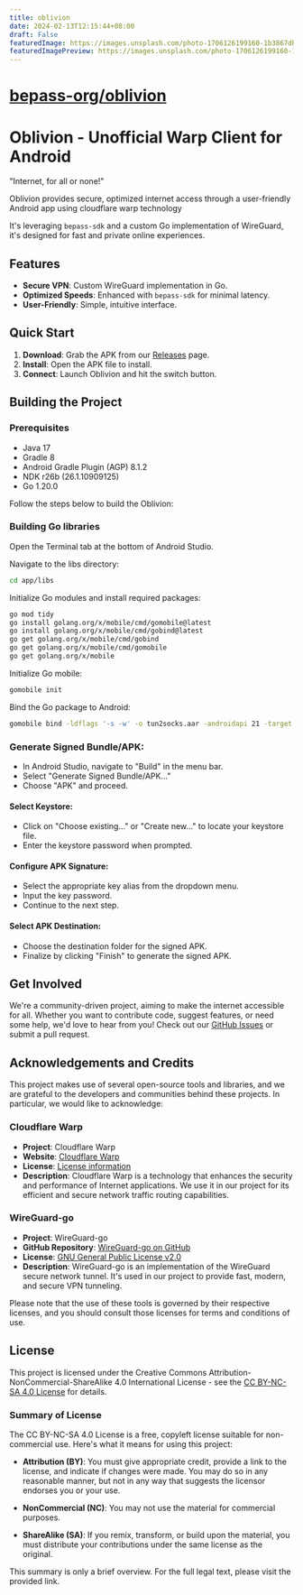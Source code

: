 ```yaml
---
title: oblivion
date: 2024-02-13T12:15:44+08:00
draft: False
featuredImage: https://images.unsplash.com/photo-1706126199160-1b3867dbf587?ixid=M3w0NjAwMjJ8MHwxfHJhbmRvbXx8fHx8fHx8fDE3MDc3OTc2ODJ8&ixlib=rb-4.0.3
featuredImagePreview: https://images.unsplash.com/photo-1706126199160-1b3867dbf587?ixid=M3w0NjAwMjJ8MHwxfHJhbmRvbXx8fHx8fHx8fDE3MDc3OTc2ODJ8&ixlib=rb-4.0.3
---
```


# [bepass-org/oblivion](https://github.com/bepass-org/oblivion)

# Oblivion - Unofficial Warp Client for Android

"Internet, for all or none!"

Oblivion provides secure, optimized internet access through a user-friendly Android app using cloudflare warp technology

It's leveraging `bepass-sdk` and a custom Go implementation of WireGuard, it's designed for fast and private online experiences.

## Features

- **Secure VPN**: Custom WireGuard implementation in Go.
- **Optimized Speeds**: Enhanced with `bepass-sdk` for minimal latency.
- **User-Friendly**: Simple, intuitive interface.

## Quick Start

1. **Download**: Grab the APK from our [Releases](https://github.com/bepass-org/oblivion/releases) page.
2. **Install**: Open the APK file to install.
3. **Connect**: Launch Oblivion and hit the switch button.

## Building the Project

### Prerequisites
- Java 17
- Gradle 8
- Android Gradle Plugin (AGP) 8.1.2
- NDK r26b (26.1.10909125)
- Go 1.20.0

Follow the steps below to build the Oblivion:

### Building Go libraries
Open the Terminal tab at the bottom of Android Studio.

Navigate to the libs directory:

```bash
cd app/libs
```
Initialize Go modules and install required packages:

```bash
go mod tidy
go install golang.org/x/mobile/cmd/gomobile@latest
go install golang.org/x/mobile/cmd/gobind@latest
go get golang.org/x/mobile/cmd/gobind
go get golang.org/x/mobile/cmd/gomobile
go get golang.org/x/mobile
```
Initialize Go mobile:

```bash
gomobile init
```
Bind the Go package to Android:

```bash
gomobile bind -ldflags '-s -w' -o tun2socks.aar -androidapi 21 -target android .
```
### Generate Signed Bundle/APK:
- In Android Studio, navigate to "Build" in the menu bar.
- Select "Generate Signed Bundle/APK..."
- Choose "APK" and proceed.

#### Select Keystore:
- Click on "Choose existing..." or "Create new..." to locate your keystore file.
- Enter the keystore password when prompted.

#### Configure APK Signature:
- Select the appropriate key alias from the dropdown menu.
- Input the key password.
- Continue to the next step.

#### Select APK Destination:
- Choose the destination folder for the signed APK.
- Finalize by clicking "Finish" to generate the signed APK.

## Get Involved

We're a community-driven project, aiming to make the internet accessible for all. Whether you want to contribute code, suggest features, or need some help, we'd love to hear from you! Check out our [GitHub Issues](https://github.com/bepass-org/oblivion/issues) or submit a pull request.

## Acknowledgements and Credits

This project makes use of several open-source tools and libraries, and we are grateful to the developers and communities behind these projects. In particular, we would like to acknowledge:

### Cloudflare Warp

- **Project**: Cloudflare Warp
- **Website**: [Cloudflare Warp](https://www.cloudflare.com/products/warp/)
- **License**: [License information](https://www.cloudflare.com/application/terms/)
- **Description**: Cloudflare Warp is a technology that enhances the security and performance of Internet applications. We use it in our project for its efficient and secure network traffic routing capabilities.

### WireGuard-go

- **Project**: WireGuard-go
- **GitHub Repository**: [WireGuard-go on GitHub](https://github.com/WireGuard/wireguard-go)
- **License**: [GNU General Public License v2.0](https://github.com/WireGuard/wireguard-go/blob/master/COPYING)
- **Description**: WireGuard-go is an implementation of the WireGuard secure network tunnel. It's used in our project to provide fast, modern, and secure VPN tunneling.

Please note that the use of these tools is governed by their respective licenses, and you should consult those licenses for terms and conditions of use.

## License

This project is licensed under the Creative Commons Attribution-NonCommercial-ShareAlike 4.0 International License - see the [CC BY-NC-SA 4.0 License](https://creativecommons.org/licenses/by-nc-sa/4.0/) for details.

### Summary of License

The CC BY-NC-SA 4.0 License is a free, copyleft license suitable for non-commercial use. Here's what it means for using this project:

- **Attribution (BY)**: You must give appropriate credit, provide a link to the license, and indicate if changes were made. You may do so in any reasonable manner, but not in any way that suggests the licensor endorses you or your use.

- **NonCommercial (NC)**: You may not use the material for commercial purposes.

- **ShareAlike (SA)**: If you remix, transform, or build upon the material, you must distribute your contributions under the same license as the original.

This summary is only a brief overview. For the full legal text, please visit the provided link.
